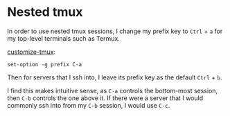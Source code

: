 # Nested tmux

In order to use nested tmux sessions, I change my prefix key to `Ctrl` + `a` for my top-level terminals such as Termux.

[customize-tmux](customize-tmux.md):
```
set-option -g prefix C-a
```

Then for servers that I ssh into, I leave its prefix key as the default `Ctrl` + `b`.

I find this makes intuitive sense, as `C-a` controls the bottom-most session, then `C-b` controls the one above it. If there were a server that I would commonly ssh into from my `C-b` session, I would use `C-c`.